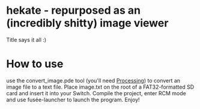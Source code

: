 # hekate - repurposed as an (incredibly shitty) image viewer
Title says it all :)

# How to use
use the convert_image.pde tool (you'll need [Processing](https://www.processing.org)) to convert an image file to a text file. Place image.txt on the root of a FAT32-formatted SD card and insert it into your Switch. Compile the project, enter RCM mode and use fusée-launcher to launch the program.
Enjoy!
